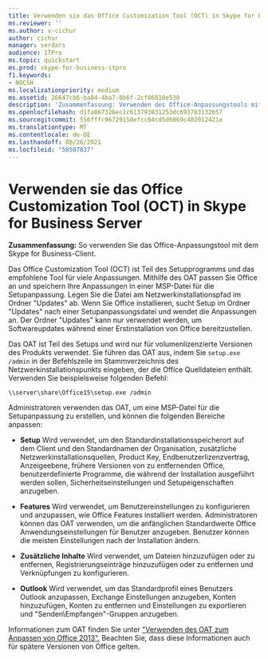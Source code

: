 ```yaml
---
title: Verwenden sie das Office Customization Tool (OCT) in Skype for Business Server
ms.reviewer: ''
ms.author: v-cichur
author: cichur
manager: serdars
audience: ITPro
ms.topic: quickstart
ms.prod: skype-for-business-itpro
f1.keywords:
- NOCSH
ms.localizationpriority: medium
ms.assetid: 26647cb6-ba84-4ba7-8b6f-2cf86818e530
description: 'Zusammenfassung: Verwenden des Office-Anpassungstools mit dem Skype for Business-Client.'
ms.openlocfilehash: d1fa867326ec1c613793831253dc693783132b57
ms.sourcegitcommit: 556fffc96729150efcc04cd5d6069c402012421e
ms.translationtype: MT
ms.contentlocale: de-DE
ms.lasthandoff: 08/26/2021
ms.locfileid: "58587837"
---
```

# <a name="use-the-office-customization-tool-oct-in-skype-for-business-server"></a>Verwenden sie das Office Customization Tool (OCT) in Skype for Business Server
 
**Zusammenfassung:** So verwenden Sie das Office-Anpassungstool mit dem Skype for Business-Client.
  
Das Office Customization Tool (OCT) ist Teil des Setupprogramms und das empfohlene Tool für viele Anpassungen. Mithilfe des OAT passen Sie Office an und speichern Ihre Anpassungen in einer MSP-Datei für die Setupanpassung. Legen Sie die Datei am Netzwerkinstallationspfad im Ordner "Updates" ab. Wenn Sie Office installieren, sucht Setup im Ordner "Updates" nach einer Setupanpassungsdatei und wendet die Anpassungen an. Der Ordner "Updates" kann nur verwendet werden, um Softwareupdates während einer Erstinstallation von Office bereitzustellen.
  
Das OAT ist Teil des Setups und wird nur für volumenlizenzierte Versionen des Produkts verwendet. Sie führen das OAT aus, indem Sie `setup.exe /admin` in der Befehlszeile im Stammverzeichnis des Netzwerkinstallationspunkts eingeben, der die Office Quelldateien enthält. Verwenden Sie beispielsweise folgenden Befehl:
  
 ```console
\\server\share\Office15\setup.exe /admin
```
  
Administratoren verwenden das OAT, um eine MSP-Datei für die Setupanpassung zu erstellen, und können die folgenden Bereiche anpassen:
  
- **Setup** Wird verwendet, um den Standardinstallationsspeicherort auf dem Client und den Standardnamen der Organisation, zusätzliche Netzwerkinstallationsquellen, Product Key, Endbenutzerlizenzvertrag, Anzeigeebene, frühere Versionen von zu entfernenden Office, benutzerdefinierte Programme, die während der Installation ausgeführt werden sollen, Sicherheitseinstellungen und Setupeigenschaften anzugeben.
    
- **Features** Wird verwendet, um Benutzereinstellungen zu konfigurieren und anzupassen, wie Office Features installiert werden. Administratoren können das OAT verwenden, um die anfänglichen Standardwerte Office Anwendungseinstellungen für Benutzer anzugeben. Benutzer können die meisten Einstellungen nach der Installation ändern.
    
- **Zusätzliche Inhalte** Wird verwendet, um Dateien hinzuzufügen oder zu entfernen, Registrierungseinträge hinzuzufügen oder zu entfernen und Verknüpfungen zu konfigurieren.
    
- **Outlook** Wird verwendet, um das Standardprofil eines Benutzers Outlook anzupassen, Exchange Einstellungen anzugeben, Konten hinzuzufügen, Konten zu entfernen und Einstellungen zu exportieren und "Senden\Empfangen"-Gruppen anzugeben.
    
Informationen zum OAT finden Sie unter ["Verwenden des OAT zum Anpassen von Office 2013".](/previous-versions/office/office-2013-resource-kit/cc179132(v=office.15)) Beachten Sie, dass diese Informationen auch für spätere Versionen von Office gelten.
